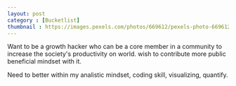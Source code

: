 ```yaml
---
layout: post
category : [Bucketlist]
thumbnail : https://images.pexels.com/photos/669612/pexels-photo-669612.jpeg?auto=compress&cs=tinysrgb&dpr=2&h=650&w=940
---
```

Want to be a growth hacker
who can be a core member in a community to increase the society's productivity on world.
wish to contribute more public beneficial mindset with it.

Need to better within my analistic mindset, coding skill, visualizing, quantify.
